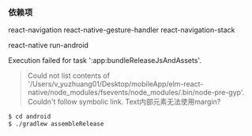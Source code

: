 ### 依赖项
react-navigation
react-native-gesture-handler
react-navigation-stack

react-native run-android

Execution failed for task ':app:bundleReleaseJsAndAssets'.
> Could not list contents of '/Users/v_yuzhuang01/Desktop/mobileApp/elm-react-native/node_modules/fsevents/node_modules/.bin/node-pre-gyp'. Couldn't follow symbolic link.
Text内部元素无法使用margin?
```bash
$ cd android
$ ./gradlew assembleRelease
```
